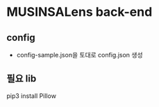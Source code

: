 # MUSINSALens back-end

## config
- config-sample.json을 토대로 config.json 생성

## 필요 lib
pip3 install Pillow